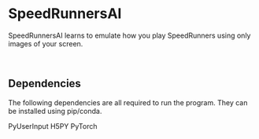 SpeedRunnersAI
================

SpeedRunnersAI learns to emulate how you play SpeedRunners using only images of your screen.

&nbsp;

## Dependencies ##

The following dependencies are all required to run the program. They can be installed using pip/conda.

PyUserInput
H5PY
PyTorch